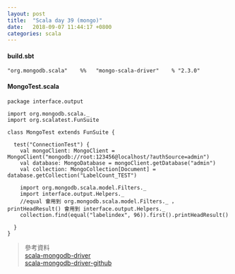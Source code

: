 ```yaml
---
layout: post
title:  "Scala day 39 (mongo)"
date:   2018-09-07 11:44:17 +0800
categories: scala
---
```


#### build.sbt

```
"org.mongodb.scala"    %%   "mongo-scala-driver"    % "2.3.0"
```


#### MongoTest.scala

```
package interface.output

import org.mongodb.scala._
import org.scalatest.FunSuite

class MongoTest extends FunSuite {

  test("ConnectionTest") {
    val mongoClient: MongoClient = MongoClient("mongodb://root:123456@localhost/?authSource=admin")
    val database: MongoDatabase = mongoClient.getDatabase("admin")
    val collection: MongoCollection[Document] = database.getCollection("LabelCount_TEST")

    import org.mongodb.scala.model.Filters._
    import interface.output.Helpers._
    //equal 會用到 org.mongodb.scala.model.Filters._ ，printHeadResult() 會用到 interface.output.Helpers._
    collection.find(equal("labelindex", 96)).first().printHeadResult()

  }
}

```


> 參考資料  
> [scala-mongodb-driver](https://docs.mongodb.com/ecosystem/drivers/scala/)  
> [scala-mongodb-driver-github](https://github.com/mongodb/mongo-scala-driver/blob/master/docs/reference/content/reference/connecting/authenticating.md)






